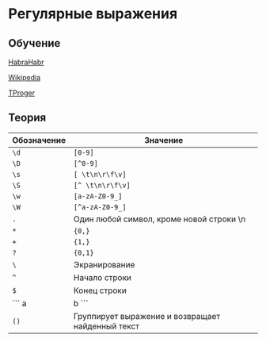 # Регулярные выражения
## Обучение
[HabraHabr](https://habrahabr.ru/post/115825/)

[Wikipedia](https://ru.wikipedia.org/wiki/%D0%A0%D0%B5%D0%B3%D1%83%D0%BB%D1%8F%D1%80%D0%BD%D1%8B%D0%B5_%D0%B2%D1%8B%D1%80%D0%B0%D0%B6%D0%B5%D0%BD%D0%B8%D1%8F)

[TProger](https://tproger.ru/translations/regular-expression-python/)

## Теория
Обозначение | Значение
---|---
``` \d ``` | ``` [0-9] ```
``` \D ``` | ``` [^0-9] ```
``` \s ``` | ``` [ \t\n\r\f\v] ```
``` \S ``` | ``` [^ \t\n\r\f\v] ```
``` \w ``` | ``` [a-zA-Z0-9_] ```
``` \W ``` | ``` [^a-zA-Z0-9_] ```
``` . ``` | Один любой символ, кроме новой строки \n
``` * ``` | ``` {0,} ```
``` + ``` | ``` {1,} ```
``` ? ``` | ``` {0,1} ```
``` \ ``` | Экранирование
``` ^ ``` | Начало строки
``` $ ``` | Конец строки
``` a|b	``` | Соответствует a или b
``` () ``` | Группирует выражение и возвращает найденный текст